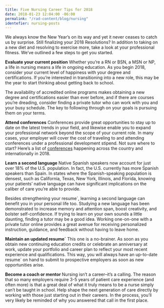 ```yaml
---
title: Five Nursing Career Tips for 2018
date: 2018-01-23 12:04:00 -06:00
permalink: "/rad-content/blog/nursing"
identefier: nursing-posts
---
```


We always know the New Year’s on its way and yet it never ceases to catch us by surprise. Still finalizing your 2018 Resolutions? In addition to taking on a new diet and resolving to exercise more, take a look at your professional fitness. We’ve outlined a few steps to get you started.

**Evaluate your current position**
Whether you’re a RN or BSN,  a MSN or NP, a life in nursing means a life in ongoing education. As you begin 2018, consider your current level of happiness with your degree and certifications. If you’re interested in transitioning into a new role, this may be the year to start thinking about getting back to school.

The availability of accredited online programs makes obtaining a new degree and certifications easier than ever before, and if there are courses you’re dreading, consider finding a private tutor who can work with you and your busy schedule. The key to following through on your goals is pursuing them on your terms.

**Attend conferences**
Conferences provide great opportunities to stay up to date on the latest trends in your field, and likewise enable you to expand your professional network beyond the scope of your current role. In many cases, your employer will cover the cost of traveling to and attending conferences under a professional development stipend. Not sure where to start? Here’s a list of [conferences](https://www.nursingconference.com/) happening across the country and internationally in 2018.

**Learn a second language**
Native Spanish speakers now account for just over 18% of the U.S. population. In fact, the U.S. currently has more Spanish speakers than Spain. In states where the Spanish-speaking population is densest, such as California, Texas, New York, Illinois, and Florida, knowing your patients’ native language can have significant implications on the caliber of care you’re able to provide.

Besides strengthening your resume´, learning a second language can benefit you in your personal life too. Studying a new language has been demonstrated to increase memory and attention span, boost creativity, and bolster self-confidence. If trying to learn on your own sounds a little daunting, finding a tutor may be a good idea. Working one-on-one with a private tutor online provides a great avenue for receiving personalized instruction, guidance, and feedback without having to leave home.

**Maintain an updated resume´**
This one is a no-brainer. As soon as you obtain new continuing education credits or celebrate an anniversary at work, update your portfolio and career plan to reflect your most recent experience and qualifications. This way, you will always have an up-to-date resume´ on hand to submit to prospective employers as soon as new opportunities arise.

**Become a coach or mentor**
Nursing isn’t a career–it’s a calling. The reason that so many employers require 3-5 years of patient care experience (and often more) is that a great deal of what it truly means to be a nurse simply can’t be taught in school. Help shape the next generation of care directly by working with those just starting out in their careers. In the process, you’ll very likely be reminded of why you answered that call in the first place.